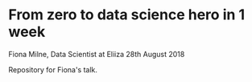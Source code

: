 From zero to data science hero in 1 week
================
Fiona Milne, Data Scientist at Eliiza
28th August 2018

Repository for Fiona's talk.
